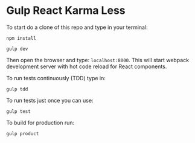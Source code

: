 # Gulp React Karma Less

To start do a clone of this repo and type in your terminal:

    npm install
    
    gulp dev
    
Then open the browser and type: `localhost:8000`. This will start webpack development server with hot code reload for React components.

To run tests continuously (TDD) type in:

    gulp tdd

To run tests just once you can use:

    gulp test

To build for production run:

    gulp product
